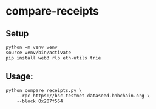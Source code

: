 # compare-receipts

## Setup

```
python -m venv venv
source venv/bin/activate
pip install web3 rlp eth-utils trie
```

## Usage:
```
python compare_receipts.py \
    --rpc https://bsc-testnet-dataseed.bnbchain.org \
    --block 0x207f564
```
